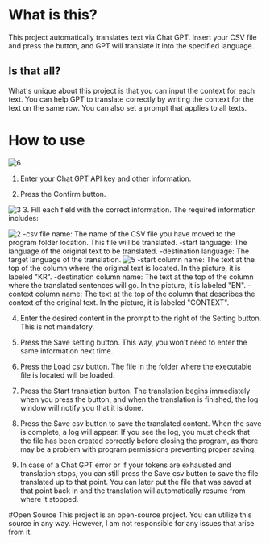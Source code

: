 # What is this?
This project automatically translates text via Chat GPT. Insert your CSV file and press the button, and GPT will translate it into the specified language.

## Is that all?
What's unique about this project is that you can input the context for each text. You can help GPT to translate correctly by writing the context for the text on the same row. You can also set a prompt that applies to all texts.

# How to use
![6](https://github.com/user-attachments/assets/1cbcd7e1-14e5-4a21-aa72-2d5b1ca1a512)
1. Enter your Chat GPT API key and other information.

2. Press the Confirm button.

![3](https://github.com/user-attachments/assets/383afcbb-4032-4ef2-a842-633d9b3ea9cd)
3. Fill each field with the correct information. The required information includes:

![2](https://github.com/user-attachments/assets/29720d68-21d5-4f74-9421-ddf1973a03dc)
-csv file name: The name of the CSV file you have moved to the program folder location. This file will be translated.
-start language: The language of the original text to be translated.
-destination language: The target language of the translation.
![5](https://github.com/user-attachments/assets/798c9ca8-d827-4046-a906-9446809a58ac)
-start column name: The text at the top of the column where the original text is located. In the picture, it is labeled "KR".
-destination column name: The text at the top of the column where the translated sentences will go. In the picture, it is labeled "EN".
-context column name: The text at the top of the column that describes the context of the original text. In the picture, it is labeled "CONTEXT".

4. Enter the desired content in the prompt to the right of the Setting button. This is not mandatory.

5. Press the Save setting button. This way, you won't need to enter the same information next time.

6. Press the Load csv button. The file in the folder where the executable file is located will be loaded.

7. Press the Start translation button. The translation begins immediately when you press the button, and when the translation is finished, the log window will notify you that it is done.

8. Press the Save csv button to save the translated content. When the save is complete, a log will appear. If you see the log, you must check that the file has been created correctly before closing the program, as there may be a problem with program permissions preventing proper saving.

9. In case of a Chat GPT error or if your tokens are exhausted and translation stops, you can still press the Save csv button to save the file translated up to that point. You can later put the file that was saved at that point back in and the translation will automatically resume from where it stopped.

#Open Source
This project is an open-source project. You can utilize this source in any way. However, I am not responsible for any issues that arise from it.
